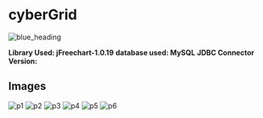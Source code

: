 # cyberGrid
![blue_heading](https://github.com/atharva20-coder/cyberGrid/assets/69634375/525b0508-60f1-48d6-8f93-40e26f5151b6)

**Library Used: jFreechart-1.0.19**
**database used: MySQL**
**JDBC Connector Version:** 

## Images

![p1](https://github.com/atharva20-coder/cyberGrid/assets/69634375/5242963f-185b-43f1-a327-4f6b36c4da5d)
![p2](https://github.com/atharva20-coder/cyberGrid/assets/69634375/27d316f2-1ab0-420a-bc78-0d9ecb335ddb)
![p3](https://github.com/atharva20-coder/cyberGrid/assets/69634375/a88585e9-82b7-4f61-8197-355455105aea)
![p4](https://github.com/atharva20-coder/cyberGrid/assets/69634375/fc4c28ee-6fbb-4663-8ec6-313a4ac842da)
![p5](https://github.com/atharva20-coder/cyberGrid/assets/69634375/dc3dce40-7ae0-4474-a2cb-bd3ff00e8c3d)
![p6](https://github.com/atharva20-coder/cyberGrid/assets/69634375/64af53af-b0c7-41e4-a6ff-bfde3a69fc2f)
